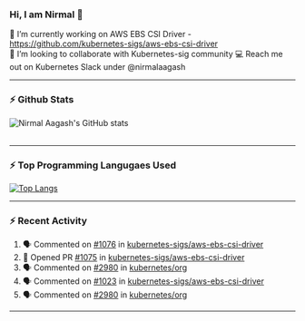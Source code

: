 ### Hi, I am Nirmal 👋

🔭 I’m currently working on AWS EBS CSI Driver - https://github.com/kubernetes-sigs/aws-ebs-csi-driver<br>
👾 I’m looking to collaborate with Kubernetes-sig community
💻 Reach me out on Kubernetes Slack under @nirmalaagash

<!--
**nirmalaagash/nirmalaagash** is a ✨ _special_ ✨ repository because its `README.md` (this file) appears on your GitHub profile.

Here are some ideas to get you started:

- 🔭 I’m currently working on ...
- 🌱 I’m currently learning ...
- 👯 I’m looking to collaborate on ...
- 🤔 I’m looking for help with ...
- 💬 Ask me about ...
- 📫 How to reach me: ...
- 😄 Pronouns: ...
- ⚡ Fun fact: ...
-->
---

### :zap: Github Stats
![Nirmal Aagash's GitHub stats](https://github-readme-stats.vercel.app/api?username=nirmalaagash&show_icons=true&hide=stars) <br><br>

---

### :zap: Top Programming Langugaes Used
[![Top Langs](https://github-readme-stats.vercel.app/api/top-langs/?username=nirmalaagash&hide=javascript,html,css,tsql&layout=compact)](https://github.com/anuraghazra/github-readme-stats)

---

### :zap: Recent Activity
<!--START_SECTION:activity-->
1. 🗣 Commented on [#1076](https://github.com/kubernetes-sigs/aws-ebs-csi-driver/issues/1076) in [kubernetes-sigs/aws-ebs-csi-driver](https://github.com/kubernetes-sigs/aws-ebs-csi-driver)
2. 💪 Opened PR [#1075](https://github.com/kubernetes-sigs/aws-ebs-csi-driver/pull/1075) in [kubernetes-sigs/aws-ebs-csi-driver](https://github.com/kubernetes-sigs/aws-ebs-csi-driver)
3. 🗣 Commented on [#2980](https://github.com/kubernetes/org/issues/2980) in [kubernetes/org](https://github.com/kubernetes/org)
4. 🗣 Commented on [#1023](https://github.com/kubernetes-sigs/aws-ebs-csi-driver/issues/1023) in [kubernetes-sigs/aws-ebs-csi-driver](https://github.com/kubernetes-sigs/aws-ebs-csi-driver)
5. 🗣 Commented on [#2980](https://github.com/kubernetes/org/issues/2980) in [kubernetes/org](https://github.com/kubernetes/org)
<!--END_SECTION:activity-->




---


